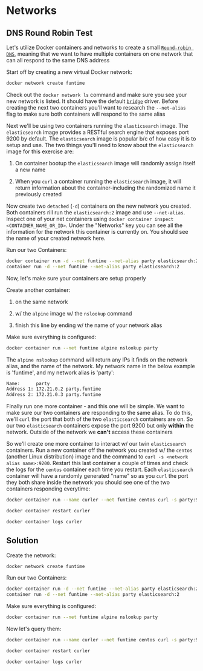 # Networks

## DNS Round Robin Test

Let's utilize Docker containers and networks to create a small [`Round-robin DNS`](https://en.wikipedia.org/wiki/Round-robin_DNS), meaning that we want to have multiple containers on one network that can all respond to the same DNS address

Start off by creating a new virtual Docker network:

```zsh
docker network create funtime
```

Check out the `docker network ls` command and make sure you see your new network is listed. It should have the default [`bridge`](https://docs.docker.com/network/bridge/) driver. Before creating the next two containers you'll want to research the `--net-alias` flag to make sure both containers will respond to the same alias

Next we'll be using two containers running the `elasticsearch` image. The `elasticsearch` image provides a RESTful search engine that exposes port 9200 by default. The `elasticsearch` image is popular b/c of how easy it is to setup and use. The two things you'll need to know about the `elasticsearch` image for this exercise are:

1. On container bootup the `elasticsearch` image will randomly assign itself a new name

2. When you `curl` a container running the `elasticsearch` image, it will return information about the container-including the randomized name it previously created

Now create two `detached` (`-d`) containers on the new network you created. Both containers rill run the `elasticsearch:2` image and use `--net-alias`. Inspect one of your net containers using `docker container inspect <CONTAINER_NAME_OR_ID>`. Under the "Networks" key you can see all the information for the network this container is currently on. You should see the name of your created network here.

Run our two Containers:

```zsh
docker container run -d --net funtime --net-alias party elasticsearch:2 docker
container run -d --net funtime --net-alias party elasticsearch:2
```

Now, let's make sure your containers are setup properly

Create another container:

1. on the same network

2. w/ the `alpine` image w/ the `nslookup` command

3. finish this line by ending w/ the name of your network alias

Make sure everything is configured:

```zsh
docker container run --net funtime alpine nslookup party
```

The `alpine nslookup` command will return any IPs it finds on the network alias, and the name of the network. My network name in the below example is 'funtime', and my network alias is 'party':

```zsh
Name:      party
Address 1: 172.21.0.2 party.funtime
Address 2: 172.21.0.3 party.funtime
```

Finally run one more container - and this one will be simple. We want to make sure our two containers are responding to the same alias. To do this, we'll `curl` the port that both of the two `elasticsearch` containers are on. So our two `elasticsearch` containers expose the port 9200 but only **within** the network. Outside of the network we **can't** access these containers

So we'll create one more container to interact w/ our twin `elasticsearch` containers. Run a new container off the network you created w/ the `centos` (another Linux distribution) image and the command to `curl -s <network alias name>:9200`. Restart this last container a couple of times and check the logs for the `centos` container each time you restart. Each `elasticsearch` container will have a randomly generated "name" so as you `curl` the port they both share inside the network you should see one of the two containers responding everytime:

```zsh
docker container run --name curler --net funtime centos curl -s party:9200
```

```zsh
docker container restart curler
```

```zsh
docker container logs curler
```

## Solution

Create the network:

```zsh
docker network create funtime
```

Run our two Containers:

```zsh
docker container run -d --net funtime --net-alias party elasticsearch:2 docker
container run -d --net funtime --net-alias party elasticsearch:2
```

Make sure everything is configured:

```zsh
docker container run --net funtime alpine nslookup party
```

Now let's query them:

```zsh
docker container run --name curler --net funtime centos curl -s party:9200
```

```zsh
docker container restart curler
```

```zsh
docker container logs curler
```

